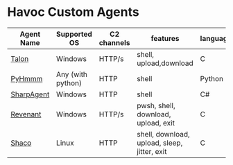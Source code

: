 # Havoc Custom Agents
| Agent Name | Supported OS | C2 channels |features | language | Actively supported
|--|--|--|--|--|--|
| [Talon](https://github.com/HavocFramework/Talon) | Windows | HTTP/s | shell, upload,download | C | ✅
| [PyHmmm](https://github.com/CodeXTF2/PyHmmm) | Any (with python) | HTTP | shell | Python | ✅
| [SharpAgent](https://github.com/susMdT/SharpAgent/)| Windows | HTTP | shell | C# | ✅
| [Revenant](https://github.com/0xTriboulet/Revenant/)| Windows | HTTP/s | pwsh, shell, download, upload, exit | C | ✅
| [Shaco](https://github.com/souzomain/Shaco/)| Linux | HTTP | shell, download, upload, sleep, jitter, exit | C | ✅
